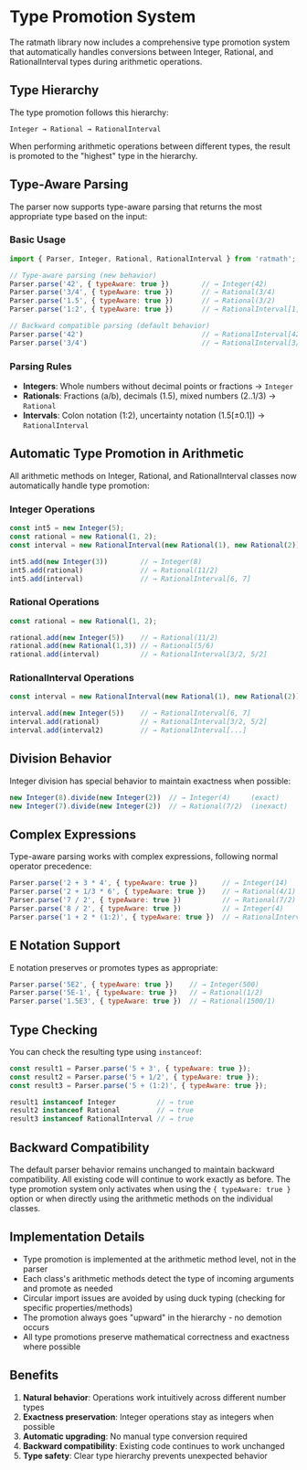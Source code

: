 # Type Promotion System

The ratmath library now includes a comprehensive type promotion system that automatically handles conversions between Integer, Rational, and RationalInterval types during arithmetic operations.

## Type Hierarchy

The type promotion follows this hierarchy:

```
Integer → Rational → RationalInterval
```

When performing arithmetic operations between different types, the result is promoted to the "highest" type in the hierarchy.

## Type-Aware Parsing

The parser now supports type-aware parsing that returns the most appropriate type based on the input:

### Basic Usage

```javascript
import { Parser, Integer, Rational, RationalInterval } from 'ratmath';

// Type-aware parsing (new behavior)
Parser.parse('42', { typeAware: true })        // → Integer(42)
Parser.parse('3/4', { typeAware: true })       // → Rational(3/4)
Parser.parse('1.5', { typeAware: true })       // → Rational(3/2)
Parser.parse('1:2', { typeAware: true })       // → RationalInterval[1, 2]

// Backward compatible parsing (default behavior)
Parser.parse('42')                             // → RationalInterval[42, 42]
Parser.parse('3/4')                            // → RationalInterval[3/4, 3/4]
```

### Parsing Rules

- **Integers**: Whole numbers without decimal points or fractions → `Integer`
- **Rationals**: Fractions (a/b), decimals (1.5), mixed numbers (2..1/3) → `Rational`
- **Intervals**: Colon notation (1:2), uncertainty notation (1.5[±0.1]) → `RationalInterval`

## Automatic Type Promotion in Arithmetic

All arithmetic methods on Integer, Rational, and RationalInterval classes now automatically handle type promotion:

### Integer Operations

```javascript
const int5 = new Integer(5);
const rational = new Rational(1, 2);
const interval = new RationalInterval(new Rational(1), new Rational(2));

int5.add(new Integer(3))        // → Integer(8)
int5.add(rational)              // → Rational(11/2)
int5.add(interval)              // → RationalInterval[6, 7]
```

### Rational Operations

```javascript
const rational = new Rational(1, 2);

rational.add(new Integer(5))    // → Rational(11/2)
rational.add(new Rational(1,3)) // → Rational(5/6)
rational.add(interval)          // → RationalInterval[3/2, 5/2]
```

### RationalInterval Operations

```javascript
const interval = new RationalInterval(new Rational(1), new Rational(2));

interval.add(new Integer(5))    // → RationalInterval[6, 7]
interval.add(rational)          // → RationalInterval[3/2, 5/2]
interval.add(interval2)         // → RationalInterval[...] 
```

## Division Behavior

Integer division has special behavior to maintain exactness when possible:

```javascript
new Integer(8).divide(new Integer(2))  // → Integer(4)     (exact)
new Integer(7).divide(new Integer(2))  // → Rational(7/2)  (inexact)
```

## Complex Expressions

Type-aware parsing works with complex expressions, following normal operator precedence:

```javascript
Parser.parse('2 + 3 * 4', { typeAware: true })      // → Integer(14)
Parser.parse('2 + 1/3 * 6', { typeAware: true })    // → Rational(4/1)
Parser.parse('7 / 2', { typeAware: true })          // → Rational(7/2)
Parser.parse('8 / 2', { typeAware: true })          // → Integer(4)
Parser.parse('1 + 2 * (1:2)', { typeAware: true })  // → RationalInterval[3, 5]
```

## E Notation Support

E notation preserves or promotes types as appropriate:

```javascript
Parser.parse('5E2', { typeAware: true })    // → Integer(500)
Parser.parse('5E-1', { typeAware: true })   // → Rational(1/2)
Parser.parse('1.5E3', { typeAware: true })  // → Rational(1500/1)
```

## Type Checking

You can check the resulting type using `instanceof`:

```javascript
const result1 = Parser.parse('5 + 3', { typeAware: true });
const result2 = Parser.parse('5 + 1/2', { typeAware: true });
const result3 = Parser.parse('5 + (1:2)', { typeAware: true });

result1 instanceof Integer          // → true
result2 instanceof Rational         // → true  
result3 instanceof RationalInterval // → true
```

## Backward Compatibility

The default parser behavior remains unchanged to maintain backward compatibility. All existing code will continue to work exactly as before. The type promotion system only activates when using the `{ typeAware: true }` option or when directly using the arithmetic methods on the individual classes.

## Implementation Details

- Type promotion is implemented at the arithmetic method level, not in the parser
- Each class's arithmetic methods detect the type of incoming arguments and promote as needed
- Circular import issues are avoided by using duck typing (checking for specific properties/methods)
- The promotion always goes "upward" in the hierarchy - no demotion occurs
- All type promotions preserve mathematical correctness and exactness where possible

## Benefits

1. **Natural behavior**: Operations work intuitively across different number types
2. **Exactness preservation**: Integer operations stay as integers when possible
3. **Automatic upgrading**: No manual type conversion required
4. **Backward compatibility**: Existing code continues to work unchanged
5. **Type safety**: Clear type hierarchy prevents unexpected behavior